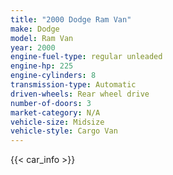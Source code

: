```yaml
---
title: "2000 Dodge Ram Van"
make: Dodge
model: Ram Van
year: 2000
engine-fuel-type: regular unleaded
engine-hp: 225
engine-cylinders: 8
transmission-type: Automatic
driven-wheels: Rear wheel drive
number-of-doors: 3
market-category: N/A
vehicle-size: Midsize
vehicle-style: Cargo Van
---
```


{{< car_info >}}
